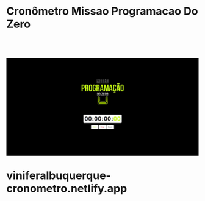 <h1>Cronômetro Missao Programacao Do Zero<h1>
<br>
<img src="https://raw.githubusercontent.com/ViniFerAlbuquerque/Cronometro-Missao-Programacao-Do-Zero/bb195829d172244b579c2243dea253bbcca662b3/Cr%C3%B4nometro.jpeg"/>

viniferalbuquerque-cronometro.netlify.app
